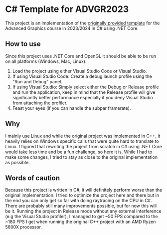 # C# Template for ADVGR2023
This project is an implementation of the [originally provided template](https://github.com/jbikker/tmpl8rt_UU) for the Advanced Graphics
course in 2023/2024 in C# using .NET Core.

## How to use
Since this project uses .NET Core and OpenGL it should be able to be run on all platforms (Windows, Mac, Linux).
1. Load the project using either Visual Studio Code or Visual Studio.
2. If using Visual Studio Code: Create a debug launch profile using the "Run and Debug" panel.
3. If using Visual Studio: Simply select either the Debug or Release profile and run the application, keep in mind that the Release profile will give significantly better performance especially if you deny Visual Studio from attaching the profiler.
4. Feast your eyes (if you can handle the subpar framerate).

## Why
I mainly use Linux and while the original project was implemented in C++, it heavily relies on Windows specific calls that were quite hard to translate to Linux. I figured that rewriting the project from scratch in C# using .NET Core would take less time and be a fun challenge, so here it is. While I had to make some changes, I tried to stay as close to the original implementation as possible.

## Words of caution
Because this project is written in C#, it will definitely perform worse than the original implementation. I tried to optimize the project here and there but in the end you can only get so far with doing raytracing on the CPU in C#. There are probably still many improvements possible, but for now this will be it. Running the project in Release mode without any external interference (e.g the Visual Studio profiler), I managed to get ~50 FPS compared to the ~180 FPS I get when running the original C++ project with an AMD Ryzen 5600X processor.
